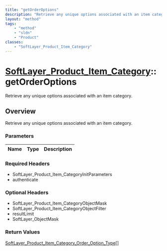 ```yaml
---
title: "getOrderOptions"
description: "Retrieve any unique options associated with an item category."
layout: "method"
tags:
    - "method"
    - "sldn"
    - "Product"
classes:
    - "SoftLayer_Product_Item_Category"
---
```

# [SoftLayer_Product_Item_Category](/reference/services/SoftLayer_Product_Item_Category)::getOrderOptions

Retrieve any unique options associated with an item category.


## Overview 
Retrieve any unique options associated with an item category.

### Parameters 
|Name | Type | Description |
| --- | --- | --- |


### Required Headers
* SoftLayer_Product_Item_CategoryInitParameters
* authenticate

### Optional Headers
* SoftLayer_Product_Item_CategoryObjectMask
* SoftLayer_Product_Item_CategoryObjectFilter
* resultLimit
* SoftLayer_ObjectMask

### Return Values
<a href='/reference/datatypes/SoftLayer_Product_Item_Category_Order_Option_Type'>SoftLayer_Product_Item_Category_Order_Option_Type[] </a>

